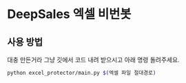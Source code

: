 # DeepSales 엑셀 비번봇

## 사용 방법
대충 만든거라 그냥 깃에서 코드 내려 받으시고 아래 명령 돌려주세요.

```sh
python excel_protector/main.py $(엑셀 파일 절대경로)
```